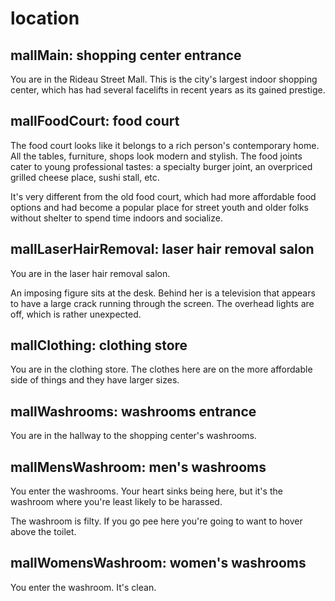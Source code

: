 # location

## mallMain: shopping center entrance

You are in the Rideau Street Mall. This is the city's largest indoor shopping
center, which has had several facelifts in recent years as its gained prestige.

## mallFoodCourt: food court

The food court looks like it belongs to a rich person's contemporary home.
All the tables, furniture, shops look modern and stylish. The food joints
cater to young professional tastes: a specialty burger joint, an overpriced
grilled cheese place, sushi stall, etc.

It's very different from the old food court, which had more affordable food
options and had become a popular place for street youth and older folks 
without shelter to spend time indoors and socialize. 

## mallLaserHairRemoval: laser hair removal salon

You are in the laser hair removal salon. 

An imposing figure sits at the desk. Behind her is a television that appears
to have a large crack running through the screen. The overhead lights are off,
which is rather unexpected.

## mallClothing: clothing store

You are in the clothing store. The clothes here are on the more affordable
side of things and they have larger sizes.

## mallWashrooms: washrooms entrance

You are in the hallway to the shopping center's washrooms.

## mallMensWashroom: men's washrooms

You enter the washrooms. Your heart sinks being here, but it's the
washroom where you're least likely to be harassed. 

The washroom is filty. If you go pee here you're going to want to hover 
above the toilet.

## mallWomensWashroom: women's washrooms

You enter the washroom. It's clean.